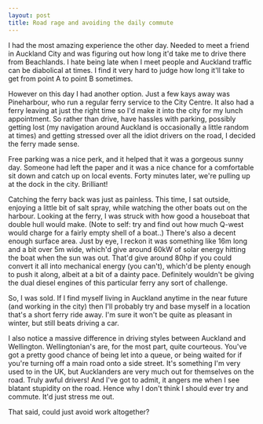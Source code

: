 ```yaml
---
layout: post
title: Road rage and avoiding the daily commute
---
```

I had the most amazing experience the other day. Needed to meet a friend in Auckland City and was figuring out how long it'd take me to drive there from Beachlands. I hate being late when I meet people and Auckland traffic can be diabolical at times. I find it very hard to judge how long it'll take to get from point A to point B sometimes.

However on this day I had another option. Just a few kays away was Pineharbour, who run a regular ferry service to the City Centre. It also had a ferry leaving at just the right time so I'd make it into the city for my lunch appointment. So rather than drive, have hassles with parking, possibly getting lost (my navigation around Auckland is occasionally a little random at times) and getting stressed over all the idiot drivers on the road, I decided the ferry made sense.

Free parking was a nice perk, and it helped that it was a gorgeous sunny day. Someone had left the paper and it was a nice chance for a comfortable sit down and catch up on local events. Forty minutes later, we're pulling up at the dock in the city. Brilliant!

Catching the ferry back was just as painless. This time, I sat outside, enjoying a little bit of salt spray, while watching the other boats out on the harbour. Looking at the ferry, I was struck with how good a houseboat that double hull would make. (Note to self: try and find out how much Q-west would charge for a fairly empty shell of a boat..)  There's also a decent enough surface area. Just by eye, I reckon it was something like 16m long and a bit over 5m wide, which'd give around 60kW of solar energy hitting the boat when the sun was out. That'd give around 80hp if you could convert it all into mechanical energy (you can't), which'd be plenty enough to push it along, albeit at a bit of a dainty pace. Definitely wouldn't be giving the dual diesel engines of this particular ferry any sort of challenge.

So, I was sold. If I find myself living in Auckland anytime in the near future (and working in the city) then I'll probably try and base myself in a location that's a short ferry ride away. I'm sure it won't be quite as pleasant in winter, but still beats driving a car.

I also notice a massive difference in driving styles between Auckland and Wellington. Wellingtonian's are, for the most part, quite courteous. You've got a pretty good chance of being let into a queue, or being waited for if you're turning off a main road onto a side street. It's something I'm very used to in the UK, but Aucklanders are very much out for themselves on the road. Truly awful drivers! And I've got to admit, it angers me when I see blatant stupidity on the road. Hence why I don't think I should ever try and commute. It'd just stress me out.

That said, could just avoid work altogether?